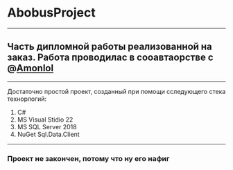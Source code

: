 # AbobusProject
***
## Часть дипломной работы реализованной на заказ. Работа проводилас в сооавтаорстве с @[Amonlol](https://github.com/Amonlol "Классный парень")
***
Достаточно простой проект, созданный при помощи сследующего стека технорлогий:
1. C#
2. MS Visual Stidio 22
3. MS SQL Server 2018
4. NuGet Sql.Data.Client
***
### Проект не закончен, потому что ну его нафиг
